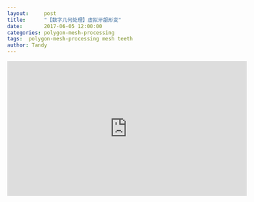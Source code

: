 ```yaml
---
layout:     post
title:      "【数字几何处理】虚拟牙龈形变"
date:       2017-06-05 12:00:00
categories: polygon-mesh-processing
tags:  polygon-mesh-processing mesh teeth
author: Tandy
---
```



<iframe width="560" height="315" src="https://www.youtube.com/embed/NakXYXscXe0" frameborder="0" allowfullscreen></iframe>